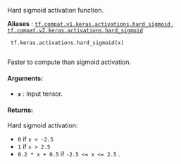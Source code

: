 Hard sigmoid activation function.

**Aliases** : [ `tf.compat.v1.keras.activations.hard_sigmoid` ](/api_docs/python/tf/keras/activations/hard_sigmoid), [ `tf.compat.v2.keras.activations.hard_sigmoid` ](/api_docs/python/tf/keras/activations/hard_sigmoid)

```
 tf.keras.activations.hard_sigmoid(x)
 
```

Faster to compute than sigmoid activation.

#### Arguments:
- **`x`** : Input tensor.


#### Returns:
Hard sigmoid activation:

-  `0`  if  `x < -2.5` 
-  `1`  if  `x > 2.5` 
-  `0.2 * x + 0.5`  if  `-2.5 <= x <= 2.5` .
